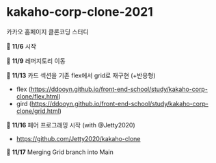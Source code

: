 # kakaho-corp-clone-2021
카카오 홈페이지 클론코딩 스터디

🔔 **11/6** 시작

🔔 **11/9** 레퍼지토리 이동

🔔 **11/13** 카드 섹션을 기존 flex에서 grid로 재구현 (+반응형)
- flex (https://ddooyn.github.io/front-end-school/study/kakaho-corp-clone/flex.html)
- gird (https://ddooyn.github.io/front-end-school/study/kakaho-corp-clone/grid.html)

🔔 **11/16** 페어 프로그래밍 시작 (with @Jetty2020)
- https://github.com/Jetty2020/kakaho-clone

🔔 **11/17** Merging Grid branch into Main
